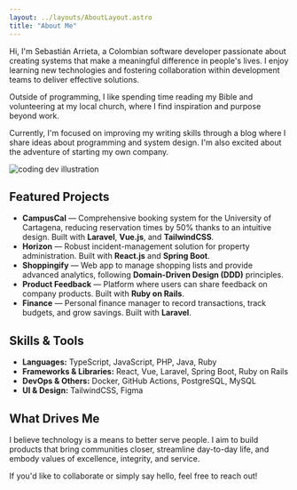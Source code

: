 ```yaml
---
layout: ../layouts/AboutLayout.astro
title: "About Me"
---
```


Hi, I'm Sebastián Arrieta, a Colombian software developer passionate about creating systems that make a meaningful difference in people's lives. I enjoy learning new technologies and fostering collaboration within development teams to deliver effective solutions.

Outside of programming, I like spending time reading my Bible and volunteering at my local church, where I find inspiration and purpose beyond work.

Currently, I'm focused on improving my writing skills through a blog where I share ideas about programming and system design. I'm also excited about the adventure of starting my own company.

<div class="my-8">
  <img src="/assets/dev.svg" class="sm:w-1/2 mx-auto" alt="coding dev illustration" />
</div>

## Featured Projects

- **CampusCal** — Comprehensive booking system for the University of Cartagena, reducing reservation times by 50% thanks to an intuitive design. Built with **Laravel**, **Vue.js**, and **TailwindCSS**.
- **Horizon** — Robust incident-management solution for property administration. Built with **React.js** and **Spring Boot**.
- **Shoppingify** — Web app to manage shopping lists and provide advanced analytics, following **Domain-Driven Design (DDD)** principles.
- **Product Feedback** — Platform where users can share feedback on company products. Built with **Ruby on Rails**.
- **Finance** — Personal finance manager to record transactions, track budgets, and grow savings. Built with **Laravel**.

## Skills & Tools

- **Languages:** TypeScript, JavaScript, PHP, Java, Ruby
- **Frameworks & Libraries:** React, Vue, Laravel, Spring Boot, Ruby on Rails
- **DevOps & Others:** Docker, GitHub Actions, PostgreSQL, MySQL
- **UI & Design:** TailwindCSS, Figma

## What Drives Me

I believe technology is a means to better serve people. I aim to build products that bring communities closer, streamline day-to-day life, and embody values of excellence, integrity, and service.

If you'd like to collaborate or simply say hello, feel free to reach out!
